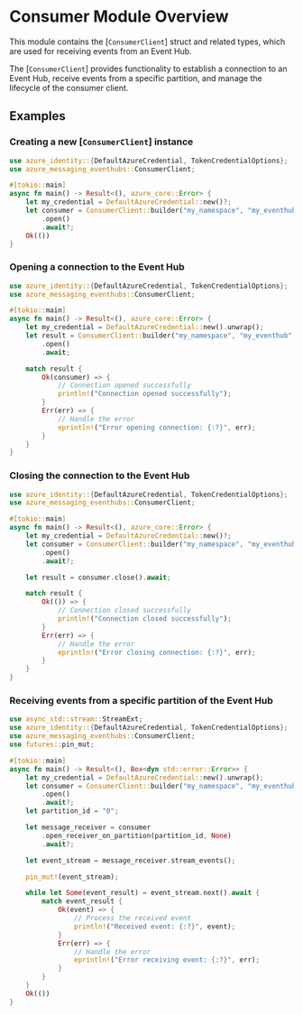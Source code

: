 # Consumer Module Overview

This module contains the [`ConsumerClient`] struct and related types, which are used for receiving events from an Event Hub.

The [`ConsumerClient`] provides functionality to establish a connection to an Event Hub, receive events from a specific partition,
and manage the lifecycle of the consumer client.

## Examples

### Creating a new [`ConsumerClient`] instance

```rust no_run
use azure_identity::{DefaultAzureCredential, TokenCredentialOptions};
use azure_messaging_eventhubs::ConsumerClient;

#[tokio::main]
async fn main() -> Result<(), azure_core::Error> {
    let my_credential = DefaultAzureCredential::new()?;
    let consumer = ConsumerClient::builder("my_namespace", "my_eventhub", None, my_credential)
        .open()
        .await?;
    Ok(())
}
```

### Opening a connection to the Event Hub

```rust no_run
use azure_identity::{DefaultAzureCredential, TokenCredentialOptions};
use azure_messaging_eventhubs::ConsumerClient;

#[tokio::main]
async fn main() -> Result<(), azure_core::Error> {
    let my_credential = DefaultAzureCredential::new().unwrap();
    let result = ConsumerClient::builder("my_namespace", "my_eventhub", None, my_credential)
        .open()
        .await;

    match result {
        Ok(consumer) => {
            // Connection opened successfully
            println!("Connection opened successfully");
        }
        Err(err) => {
            // Handle the error
            eprintln!("Error opening connection: {:?}", err);
        }
    }
}
```

### Closing the connection to the Event Hub

```rust no_run
use azure_identity::{DefaultAzureCredential, TokenCredentialOptions};
use azure_messaging_eventhubs::ConsumerClient;

#[tokio::main]
async fn main() -> Result<(), azure_core::Error> {
    let my_credential = DefaultAzureCredential::new()?;
    let consumer = ConsumerClient::builder("my_namespace", "my_eventhub", None, my_credential)
        .open()
        .await?;

    let result = consumer.close().await;

    match result {
        Ok(()) => {
            // Connection closed successfully
            println!("Connection closed successfully");
        }
        Err(err) => {
            // Handle the error
            eprintln!("Error closing connection: {:?}", err);
        }
    }
}
```

### Receiving events from a specific partition of the Event Hub

```rust no_run
use async_std::stream::StreamExt;
use azure_identity::{DefaultAzureCredential, TokenCredentialOptions};
use azure_messaging_eventhubs::ConsumerClient;
use futures::pin_mut;

#[tokio::main]
async fn main() -> Result<(), Box<dyn std::error::Error>> {
    let my_credential = DefaultAzureCredential::new().unwrap();
    let consumer = ConsumerClient::builder("my_namespace", "my_eventhub", None, my_credential)
        .open()
        .await?;
    let partition_id = "0";

    let message_receiver = consumer
        .open_receiver_on_partition(partition_id, None)
        .await?;

    let event_stream = message_receiver.stream_events();

    pin_mut!(event_stream);

    while let Some(event_result) = event_stream.next().await {
        match event_result {
            Ok(event) => {
                // Process the received event
                println!("Received event: {:?}", event);
            }
            Err(err) => {
                // Handle the error
                eprintln!("Error receiving event: {:?}", err);
            }
        }
    }
    Ok(())
}
```
